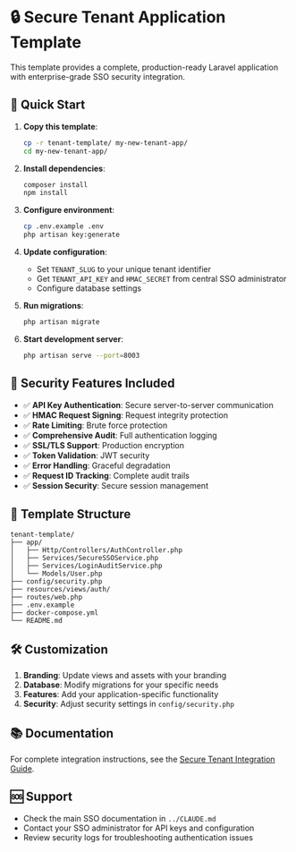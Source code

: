 # 🔒 Secure Tenant Application Template

This template provides a complete, production-ready Laravel application with enterprise-grade SSO security integration.

## 🚀 Quick Start

1. **Copy this template**:
   ```bash
   cp -r tenant-template/ my-new-tenant-app/
   cd my-new-tenant-app/
   ```

2. **Install dependencies**:
   ```bash
   composer install
   npm install
   ```

3. **Configure environment**:
   ```bash
   cp .env.example .env
   php artisan key:generate
   ```

4. **Update configuration**:
   - Set `TENANT_SLUG` to your unique tenant identifier
   - Get `TENANT_API_KEY` and `HMAC_SECRET` from central SSO administrator
   - Configure database settings

5. **Run migrations**:
   ```bash
   php artisan migrate
   ```

6. **Start development server**:
   ```bash
   php artisan serve --port=8003
   ```

## 🔐 Security Features Included

- ✅ **API Key Authentication**: Secure server-to-server communication
- ✅ **HMAC Request Signing**: Request integrity protection
- ✅ **Rate Limiting**: Brute force protection
- ✅ **Comprehensive Audit**: Full authentication logging
- ✅ **SSL/TLS Support**: Production encryption
- ✅ **Token Validation**: JWT security
- ✅ **Error Handling**: Graceful degradation
- ✅ **Request ID Tracking**: Complete audit trails
- ✅ **Session Security**: Secure session management

## 📁 Template Structure

```
tenant-template/
├── app/
│   ├── Http/Controllers/AuthController.php
│   ├── Services/SecureSSOService.php
│   ├── Services/LoginAuditService.php
│   └── Models/User.php
├── config/security.php
├── resources/views/auth/
├── routes/web.php
├── .env.example
├── docker-compose.yml
└── README.md
```

## 🛠️ Customization

1. **Branding**: Update views and assets with your branding
2. **Database**: Modify migrations for your specific needs
3. **Features**: Add your application-specific functionality
4. **Security**: Adjust security settings in `config/security.php`

## 📚 Documentation

For complete integration instructions, see the [Secure Tenant Integration Guide](../CLAUDE.md#-secure-tenant-integration-guide).

## 🆘 Support

- Check the main SSO documentation in `../CLAUDE.md`
- Contact your SSO administrator for API keys and configuration
- Review security logs for troubleshooting authentication issues
